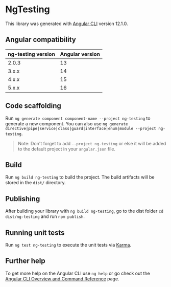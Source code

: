 # NgTesting

This library was generated with [Angular CLI](https://github.com/angular/angular-cli) version 12.1.0.

## Angular compatibility

| ng-testing version | Angular version |
| ------------------ | --------------- |
| 2.0.3              | 13              |
| 3.x.x              | 14              |
| 4.x.x              | 15              |
| 5.x.x              | 16              |

## Code scaffolding

Run `ng generate component component-name --project ng-testing` to generate a new component. You can also use
`ng generate directive|pipe|service|class|guard|interface|enum|module --project ng-testing`.

> Note: Don't forget to add `--project ng-testing` or else it will be added to the default project in your
> `angular.json` file.

## Build

Run `ng build ng-testing` to build the project. The build artifacts will be stored in the `dist/` directory.

## Publishing

After building your library with `ng build ng-testing`, go to the dist folder `cd dist/ng-testing` and run
`npm publish`.

## Running unit tests

Run `ng test ng-testing` to execute the unit tests via [Karma](https://karma-runner.github.io).

## Further help

To get more help on the Angular CLI use `ng help` or go check out the
[Angular CLI Overview and Command Reference](https://angular.io/cli) page.
